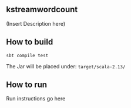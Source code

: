 kstreamwordcount
------

(Insert Description here)


## How to build

`sbt compile test`

The Jar will be placed under: `target/scala-2.13/`

## How to run

Run instructions go here

